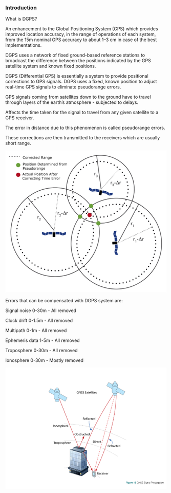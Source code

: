 ### Introduction

What is DGPS?

An enhancement to the Global Positioning System (GPS) which provides improved location accuracy, in the range of operations of each system, from the 15m nominal GPS accuracy to about 1–3 cm in case of the best implementations.

DGPS uses a network of fixed ground-based reference stations to broadcast the difference between the positions indicated by the GPS satellite system and known fixed positions.

DGPS (Differential GPS) is essentially a system to provide positional corrections to GPS signals. DGPS uses a fixed, known position to adjust real-time GPS signals to eliminate pseudorange errors.

GPS signals coming from satellites down to the ground have to travel through layers of the earth’s atmosphere - subjected to delays.

Affects the time taken for the signal to travel from any given satellite to a GPS receiver.

The error in distance due to this phenomenon is called pseudorange errors.

These corrections are then transmitted to the receivers which are usually short range.

![Pseudorange error correction mechanism in DGPS System.](/images/th1.png)

Errors that can be compensated with DGPS system are:

Signal noise 0-30m - All removed

Clock drift 0-1.5m - All removed

Multipath 0-1m - All removed

Ephemeris data 1-5m - All removed

Troposphere 0-30m - All removed

Ionosphere 0-30m - Mostly removed

![Image depicting various sources of error in GPS Signals.](/images/th2.png)
